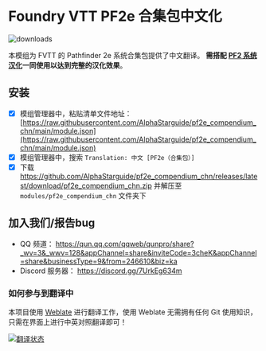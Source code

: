 # Foundry VTT PF2e 合集包中文化
![downloads](https://img.shields.io/github/downloads/fvtt-cn/pf2e_compendium_chn/total)

本模组为 FVTT 的 Pathfinder 2e 系统合集包提供了中文翻译。
**需搭配 [PF2 系统汉化](https://github.com/losyky/pf2e_cn)一同使用以达到完整的汉化效果**。

## 安装
- [x] 模组管理器中，粘贴清单文件地址： [https://raw.githubusercontent.com/AlphaStarguide/pf2e_compendium_chn/main/module.json](https://raw.githubusercontent.com/AlphaStarguide/pf2e_compendium_chn/main/module.json)
- [x] 模组管理器中，搜索 `Translation: 中文 [PF2e（合集包）]`
- [x] 下载 https://github.com/AlphaStarguide/pf2e_compendium_chn/releases/latest/download/pf2e_compendium_chn.zip 并解压至 `modules/pf2e_compendium_chn` 文件夹下

## 加入我们/报告bug
- QQ 频道： https://qun.qq.com/qqweb/qunpro/share?_wv=3&_wwv=128&appChannel=share&inviteCode=3cheK&appChannel=share&businessType=9&from=246610&biz=ka
- Discord 服务器： https://discord.gg/7UrkEg634m

### 如何参与到翻译中
本项目使用 [Weblate](http://150.109.5.239/projects/pf2/) 进行翻译工作，使用 Weblate 无需拥有任何 Git 使用知识，只需在界面上进行中英对照翻译即可！

<a href="http://150.109.5.239/engage/pf2/">
<img src="http://150.109.5.239/widgets/pf2/-/open-graph.png" alt="翻译状态" />
</a>
